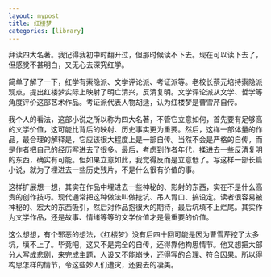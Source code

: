 ```yaml
---
layout: mypost
title: 红楼梦
categories: [library]
---
```


拜读四大名著。我记得我初中时翻开过，但那时候读不下去。现在可以读下去了，但感觉不甚明白，又无心去深究红学。

简单了解了一下，红学有索隐派、文学评论派、考证派等。老校长蔡元培持索隐派观点，提出红楼梦实际上映射了明亡清兴，反清复明。文学评论派从文学、哲学等角度评价这部艺术作品。考证派代表人物胡适，认为红楼梦是曹雪芹自传。

我个人的看法，这部小说之所以称为四大名著，不管它立意如何，首先要有足够高的文学价值，这可能比背后的映射、历史事实更为重要。然后，这样一部体量的作品，最合理的解释是，它应该很大程度上是一部自传。当然不会是严格的自传，而是作者把自己的经历写进去了很多。最后，考虑到作者年代，揉进去一些反清复明的东西，确实有可能。但如果立意如此，我觉得反而是立意低了。写这样一部长篇小说，就为了埋进去一些历史残片，不是什么很有价值的事。

这样扩展想一想，其实在作品中埋进去一些神秘的、影射的东西，实在不是什么高贵的创作技巧。现代通常把这种做法叫做挖坑、吊人胃口、搞设定。读者很容易被神秘的、宏大的东西吸引，然后对作品抱很大的期待，最后坑填不上烂尾。其实作为文学作品，还是故事、情绪等等的文学价值才是最重要的价值。

这么想想，有个邪恶的想法，《红楼梦》没有后四十回可能是因为曹雪芹挖了太多坑，填不上了。毕竟吧，这又不是完全的自传，还得靠他构思情节。他又想把大部分人写成悲剧，来完成主题，人设又不能崩快，还得写的合理、符合因果。所以得构思怎样的情节，令这些妙人们遭灾，还要去的凄美。
